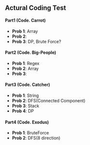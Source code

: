 ## Actural Coding Test

#### Part1 (Code. Carrot)
- __Prob 1__: Array
- __Prob 2__: 
- __Prob 3__: DP, Brute Force?

#### Part2 (Code. Big-People)
- __Prob 1__: Regex
- __Prob 2__: Array 
- __Prob 3__: 

#### Part3 (Code. Catcher)
- __Prob 1__: String 
- __Prob 2__: DFS(Connected Component)
- __Prob 3__: Stack
- __Prob 4__: DP

#### Part4 (Code. Exodus)
- __Prob 1__: BruteForce
- __Prob 2__: DFS(8 direction)
